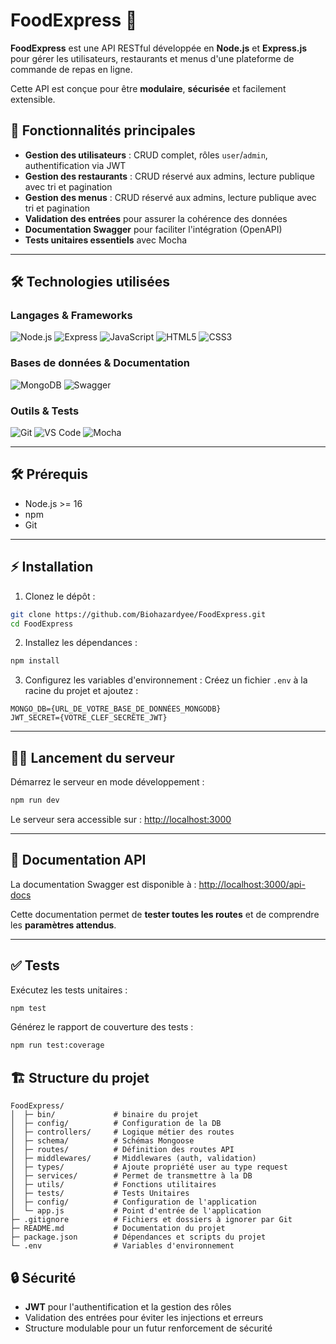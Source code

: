 # FoodExpress 🍔

**FoodExpress** est une API RESTful développée en **Node.js** et **Express.js** pour gérer les utilisateurs, restaurants et menus d'une plateforme de commande de repas en ligne.

Cette API est conçue pour être **modulaire**, **sécurisée** et facilement extensible.

## 🚀 Fonctionnalités principales

* **Gestion des utilisateurs** : CRUD complet, rôles `user`/`admin`, authentification via JWT
* **Gestion des restaurants** : CRUD réservé aux admins, lecture publique avec tri et pagination
* **Gestion des menus** : CRUD réservé aux admins, lecture publique avec tri et pagination
* **Validation des entrées** pour assurer la cohérence des données
* **Documentation Swagger** pour faciliter l'intégration (OpenAPI)
* **Tests unitaires essentiels** avec Mocha

--- 

## 🛠️ Technologies utilisées

### Langages & Frameworks
![Node.js](https://img.shields.io/badge/Node.js-339933?logo=node.js&logoColor=white)
![Express](https://img.shields.io/badge/Express.js-000000?logo=express&logoColor=white)
![JavaScript](https://img.shields.io/badge/JavaScript-F7DF1E?logo=javascript&logoColor=black)
![HTML5](https://img.shields.io/badge/HTML5-E34F26?logo=html5&logoColor=white)
![CSS3](https://img.shields.io/badge/CSS3-1572B6?logo=css3)

### Bases de données & Documentation
![MongoDB](https://img.shields.io/badge/MongoDB-47A248?logo=mongodb&logoColor=white)
![Swagger](https://img.shields.io/badge/Swagger-85EA2D?logo=swagger&logoColor=black)

### Outils & Tests
![Git](https://img.shields.io/badge/Git-181717?logo=git)
![VS Code](https://img.shields.io/badge/VS_Code-007ACC?logo=visual-studio-code&logoColor=white)
![Mocha](https://img.shields.io/badge/Mocha-8D6748?logo=mocha&logoColor=white)

---

## 🛠️ Prérequis

* Node.js >= 16
* npm
* Git

---

## ⚡ Installation

1. Clonez le dépôt :

```bash
git clone https://github.com/Biohazardyee/FoodExpress.git
cd FoodExpress
```

2. Installez les dépendances :

```bash
npm install
```

3. Configurez les variables d'environnement :
   Créez un fichier `.env` à la racine du projet et ajoutez :

```env
MONGO_DB={URL_DE_VOTRE_BASE_DE_DONNÉES_MONGODB}
JWT_SECRET={VOTRE_CLEF_SECRÈTE_JWT}
```

---

## 🏃‍♂️ Lancement du serveur

Démarrez le serveur en mode développement :

```bash
npm run dev
```

Le serveur sera accessible sur : [http://localhost:3000](http://localhost:3000)

---

## 📄 Documentation API

La documentation Swagger est disponible à :
[http://localhost:3000/api-docs](http://localhost:3000/api-docs)

Cette documentation permet de **tester toutes les routes** et de comprendre les **paramètres attendus**.

---

## ✅ Tests

Exécutez les tests unitaires :

```bash
npm test
```

Générez le rapport de couverture des tests :

```bash
npm run test:coverage
```

## 🏗️ Structure du projet

```
FoodExpress/
│  ├─ bin/             # binaire du projet
│  ├─ config/          # Configuration de la DB
│  ├─ controllers/     # Logique métier des routes
│  ├─ schema/          # Schémas Mongoose
│  ├─ routes/          # Définition des routes API
│  ├─ middlewares/     # Middlewares (auth, validation)
│  ├─ types/           # Ajoute propriété user au type request
│  ├─ services/        # Permet de transmettre à la DB
│  ├─ utils/           # Fonctions utilitaires
│  ├─ tests/           # Tests Unitaires
│  ├─ config/          # Configuration de l'application
│  └─ app.js           # Point d'entrée de l'application
├─ .gitignore          # Fichiers et dossiers à ignorer par Git
├─ README.md           # Documentation du projet
├─ package.json        # Dépendances et scripts du projet
└─ .env                # Variables d'environnement
```

## 🔒 Sécurité

* **JWT** pour l'authentification et la gestion des rôles
* Validation des entrées pour éviter les injections et erreurs
* Structure modulable pour un futur renforcement de sécurité

